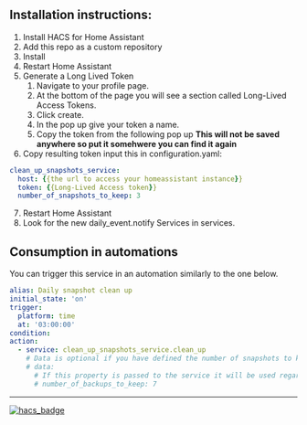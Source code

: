 ## Installation instructions:

1. Install HACS for Home Assistant
2. Add this repo as a custom repository
3. Install
4. Restart Home Assistant
5. Generate a Long Lived Token
    1. Navigate to your profile page.
    1. At the bottom of the page you will see a section called Long-Lived Access Tokens.
    1. Click create.
    1. In the pop up give your token a name.
    1. Copy the token from the following pop up **This will not be saved anywhere so put it somehwere you can find it again**
5. Copy resulting token input this in configuration.yaml:

```yaml
clean_up_snapshots_service:
  host: {{the url to access your homeassistant instance}}
  token: {{Long-Lived Access token}}
  number_of_snapshots_to_keep: 3
```

7. Restart Home Assistant
8. Look for the new daily_event.notify Services in services.

## Consumption in automations
You can trigger this service in an automation similarly to the one below.
```yaml
alias: Daily snapshot clean up
initial_state: 'on'
trigger: 
  platform: time
  at: '03:00:00'
condition:
action:
  - service: clean_up_snapshots_service.clean_up
    # Data is optional if you have defined the number of snapshots to keep in the configuration.yaml.
    # data:
      # If this property is passed to the service it will be used regardless of what you have in the configuration.yaml
      # number_of_backups_to_keep: 7
```
---
[![hacs_badge](https://img.shields.io/badge/HACS-Custom-orange.svg)](https://github.com/custom-components/hacs)